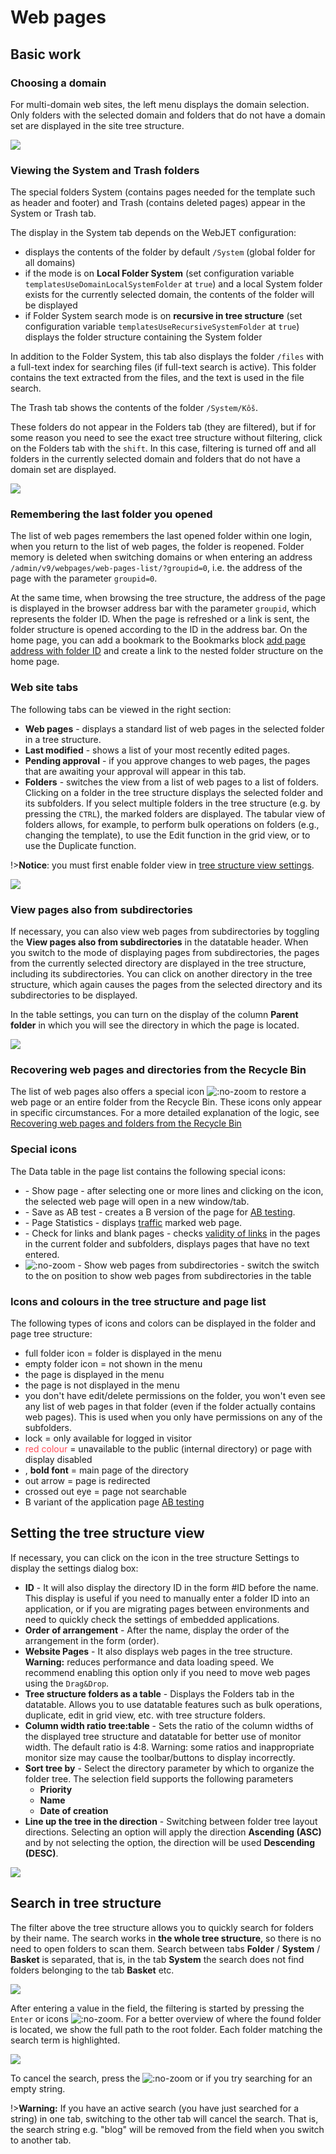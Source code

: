 # Web pages

## Basic work

### Choosing a domain

For multi-domain web sites, the left menu displays the domain selection. Only folders with the selected domain and folders that do not have a domain set are displayed in the site tree structure.

![](domain-select.png)

### Viewing the System and Trash folders

The special folders System (contains pages needed for the template such as header and footer) and Trash (contains deleted pages) appear in the System or Trash tab.

The display in the System tab depends on the WebJET configuration:
- displays the contents of the folder by default `/System` (global folder for all domains)
- if the mode is on **Local Folder System** (set configuration variable `templatesUseDomainLocalSystemFolder` at `true`) and a local System folder exists for the currently selected domain, the contents of the folder will be displayed
- if Folder System search mode is on **recursive in tree structure** (set configuration variable `templatesUseRecursiveSystemFolder` at `true`) displays the folder structure containing the System folder

In addition to the Folder System, this tab also displays the folder `/files` with a full-text index for searching files (if full-text search is active). This folder contains the text extracted from the files, and the text is used in the file search.

The Trash tab shows the contents of the folder `/System/Kôš`.

These folders do not appear in the Folders tab (they are filtered), but if for some reason you need to see the exact tree structure without filtering, click on the Folders tab with the `shift`. In this case, filtering is turned off and all folders in the currently selected domain and folders that do not have a domain set are displayed.

![](system-folder.png)

### Remembering the last folder you opened

The list of web pages remembers the last opened folder within one login, when you return to the list of web pages, the folder is reopened. Folder memory is deleted when switching domains or when entering an address `/admin/v9/webpages/web-pages-list/?groupid=0`, i.e. the address of the page with the parameter `groupid=0`.

At the same time, when browsing the tree structure, the address of the page is displayed in the browser address bar with the parameter `groupid`, which represents the folder ID. When the page is refreshed or a link is sent, the folder structure is opened according to the ID in the address bar. On the home page, you can add a bookmark to the Bookmarks block [add page address with folder ID](https://youtu.be/G5Ts04jSMX8) and create a link to the nested folder structure on the home page.

### Web site tabs

The following tabs can be viewed in the right section:
- **Web pages** - displays a standard list of web pages in the selected folder in a tree structure.
- **Last modified** - shows a list of your most recently edited pages.
- **Pending approval** - if you approve changes to web pages, the pages that are awaiting your approval will appear in this tab.
- **Folders** - switches the view from a list of web pages to a list of folders. Clicking on a folder in the tree structure displays the selected folder and its subfolders. If you select multiple folders in the tree structure (e.g. by pressing the `CTRL`), the marked folders are displayed. The tabular view of folders allows, for example, to perform bulk operations on folders (e.g., changing the template), to use the Edit function in the grid view, or to use the Duplicate function.

!>**Notice**: you must first enable folder view in [tree structure view settings](#setting-the-tree-structure-view).

![](../../_media/changelog/2021q1/2021-13-awaiting-approve.png)

### View pages also from subdirectories

If necessary, you can also view web pages from subdirectories by toggling the **View pages also from subdirectories** in the datatable header. When you switch to the mode of displaying pages from subdirectories, the pages from the currently selected directory are displayed in the tree structure, including its subdirectories. You can click on another directory in the tree structure, which again causes the pages from the selected directory and its subdirectories to be displayed.

In the table settings, you can turn on the display of the column **Parent folder** in which you will see the directory in which the page is located.

![](recursive-list.png)

### Recovering web pages and directories from the Recycle Bin

The list of web pages also offers a special icon ![](recover-button.png ":no-zoom") to restore a web page or an entire folder from the Recycle Bin. These icons only appear in specific circumstances. For a more detailed explanation of the logic, see [Recovering web pages and folders from the Recycle Bin](./recover.md)

### Special icons

The Data table in the page list contains the following special icons:
- <i class="ti ti-eye fa-btn" role="presentation" ></i> - Show page - after selecting one or more lines and clicking on the icon, the selected web page will open in a new window/tab.
- <i class="ti ti-a-b fa-btn" role="presentation" ></i> - Save as AB test - creates a B version of the page for [AB testing](../apps/abtesting/README.md).
- <i class="ti ti-chart-line fa-btn" role="presentation" ></i> - Page Statistics - displays [traffic](../apps/stat/README.md) marked web page.
- <i class="ti ti-link-off fa-btn" role="presentation" ></i> - Check for links and blank pages - checks [validity of links](linkcheck.md) in the pages in the current folder and subfolders, displays pages that have no text entered.
- ![](icon-recursive.png ":no-zoom") - Show web pages from subdirectories - switch the switch to the on position to show web pages from subdirectories in the table

### Icons and colours in the tree structure and page list

The following types of icons and colors can be displayed in the folder and page tree structure:
- <i class="ti ti-folder-filled" role="presentation" ></i> full folder icon = folder is displayed in the menu
- <i class="ti ti-folder" role="presentation" ></i> empty folder icon = not shown in the menu
- <i class="ti ti-map-pin" role="presentation" ></i> the page is displayed in the menu
- <i class="ti ti-map-pin-off" role="presentation" ></i> the page is not displayed in the menu
- <i class="ti ti-folder-x" role="presentation" ></i> you don't have edit/delete permissions on the folder, you won't even see any list of web pages in that folder (even if the folder actually contains web pages). This is used when you only have permissions on any of the subfolders.
- <i class="ti ti-lock" role="presentation" ></i> lock = only available for logged in visitor
- <span style="color: #FF4B58">red colour</span> = unavailable to the public (internal directory) or page with display disabled
- <i class="ti ti-star" ></i>, **bold font** = main page of the directory
- <i class="ti ti-external-link" ></i> out arrow = page is redirected
- <i class="ti ti-eye-off" ></i> crossed out eye = page not searchable
- <i class="ti ti-a-b" ></i> B variant of the application page [AB testing](../apps/abtesting/README.md)

## Setting the tree structure view

If necessary, you can click on the icon in the tree structure <i class="ti ti-adjustments-horizontal" ></i> Settings to display the settings dialog box:
- **ID** - It will also display the directory ID in the form #ID before the name. This display is useful if you need to manually enter a folder ID into an application, or if you are migrating pages between environments and need to quickly check the settings of embedded applications.
- **Order of arrangement** - After the name, display the order of the arrangement in the form (order).
- **Website Pages** - It also displays web pages in the tree structure. **Warning:** reduces performance and data loading speed. We recommend enabling this option only if you need to move web pages using the `Drag&Drop`.
- **Tree structure folders as a table** - Displays the Folders tab in the datatable. Allows you to use datatable features such as bulk operations, duplicate, edit in grid view, etc. with tree structure folders.
- **Column width ratio tree:table** - Sets the ratio of the column widths of the displayed tree structure and datatable for better use of monitor width. The default ratio is 4:8. Warning: some ratios and inappropriate monitor size may cause the toolbar/buttons to display incorrectly.
- **Sort tree by** - Select the directory parameter by which to organize the folder tree. The selection field supports the following parameters
  - **Priority**
  - **Name**
  - **Date of creation**
- **Line up the tree in the direction** - Switching between folder tree layout directions. Selecting an option will apply the direction **Ascending (ASC)** and by not selecting the option, the direction will be used **Descending (DESC)**.

![](jstree-settings.png)

## Search in tree structure

The filter above the tree structure allows you to quickly search for folders by their name. The search works in **the whole tree structure**, so there is no need to open folders to scan them. Search between tabs **Folder** / **System** / **Basket** is separated, that is, in the tab **System** the search does not find folders belonging to the tab **Basket** etc.

![](jstree-search-form.png)

After entering a value in the field, the filtering is started by pressing the `Enter` or icons ![](jstree-search-button.png ":no-zoom"). For a better overview of where the found folder is located, we show the full path to the root folder. Each folder matching the search term is highlighted.

![](jstree-search-result.png)

To cancel the search, press the ![](jstree-search-cancel-button.png ":no-zoom") or if you try searching for an empty string.

!>**Warning:** If you have an active search (you have just searched for a string) in one tab, switching to the other tab will cancel the search. That is, the search string e.g. "blog" will be removed from the field when you switch to another tab.
